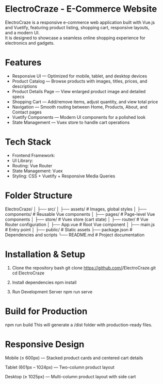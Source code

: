 # ElectroCraze - E-Commerce Website
ElectroCraze is a responsive e-commerce web application built with Vue.js and Vuetify, featuring product listing, shopping cart, responsive layouts, and a modern UI.  
It is designed to showcase a seamless online shopping experience for electronics and gadgets.

# Features
- Responsive UI — Optimized for mobile, tablet, and desktop devices
- Product Catalog — Browse products with images, titles, prices, and descriptions
- Product Details Page — View enlarged product image and detailed specs
- Shopping Cart — Add/remove items, adjust quantity, and view total price
- Navigation — Smooth routing between Home, Products, About, and Contact pages
- Vuetify Components — Modern UI components for a polished look
- State Management — Vuex store to handle cart operations


# Tech Stack
- Frontend Framework:
- UI Library:
- Routing: Vue Router
- State Management: Vuex
- Styling: CSS + Vuetify + Responsive Media Queries


# Folder Structure
ElectroCraze/
│
├── src/
│ ├── assets/ # Images, global styles
│ ├── components/ # Reusable Vue components
│ ├── pages/ # Page-level Vue components
│ ├── store/ # Vuex store (cart state)
│ ├── router/ # Vue Router configuration
│ ├── App.vue # Root Vue component
│ ├── main.js # Entry point
│
├── public/ # Static assets
├── package.json # Dependencies and scripts
└── README.md # Project documentation


# Installation & Setup

1. Clone the repository
      bash
      git clone https://github.com/<your-username>/ElectroCraze.git
      cd ElectroCraze

2. Install dependencies
      npm install

3. Run Development Server
       npm run serve


# Build for Production

npm run build
This will generate a /dist folder with production-ready files.


# Responsive Design
Mobile (≤ 600px) — Stacked product cards and centered cart details

Tablet (601px – 1024px) — Two-column product layout

Desktop (≥ 1025px) — Multi-column product layout with side cart
